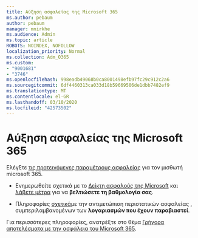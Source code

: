 ```yaml
---
title: Αύξηση ασφαλείας της Microsoft 365
ms.author: pebaum
author: pebaum
manager: mnirkhe
ms.audience: Admin
ms.topic: article
ROBOTS: NOINDEX, NOFOLLOW
localization_priority: Normal
ms.collection: Adm_O365
ms.custom:
- "9001681"
- "3746"
ms.openlocfilehash: 998eadb49068b0ca8001498efb97fc29c912c2a6
ms.sourcegitcommit: 6df4460313ca033d18b59669506de1dbb7482ef9
ms.translationtype: MT
ms.contentlocale: el-GR
ms.lasthandoff: 03/10/2020
ms.locfileid: "42573502"
---
```

# <a name="increase-microsoft-365-security"></a>Αύξηση ασφαλείας της Microsoft 365

Ελέγξτε [τις προτεινόμενες παραμέτρους ασφαλείας](https://docs.microsoft.com/microsoft-365/security/office-365-security/tenant-wide-setup-for-increased-security?view=o365-worldwide) για τον μισθωτή microsoft 365.

- Ενημερωθείτε σχετικά με το [Δείκτη ασφαλούς της Microsoft](https://docs.microsoft.com/microsoft-365/security/mtp/microsoft-secure-score?view=o365-worldwide) και [λάβετε μέτρα](https://docs.microsoft.com/microsoft-365/security/mtp/microsoft-secure-score?view=o365-worldwide#take-action-to-improve-your-score) για να **βελτιώσετε τη βαθμολογία σας**.

- Πληροφορίες [σχετικά](https://docs.microsoft.com/microsoft-365/security/office-365-security/office365-security-incident-response-overview?view=o365-worldwide)με την αντιμετώπιση περιστατικών ασφαλείας , συμπεριλαμβανομένων των **λογαριασμών που έχουν παραβιαστεί**.

Για περισσότερες πληροφορίες, ανατρέξτε στο θέμα [Γρήγορα αποτελέσματα με την ασφάλεια του Microsoft 365](https://docs.microsoft.com/microsoft-365/security/office-365-security/security-roadmap?view=o365-worldwide). 
